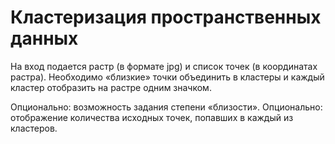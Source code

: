 # Кластеризация пространственных данных
На вход подается растр (в формате jpg) и список точек (в координатах растра). Необходимо «близкие» точки объединить в кластеры и каждый кластер отобразить на растре одним значком.

Опционально: возможность задания степени «близости».
Опционально: отображение количества исходных точек, попавших в каждый из кластеров.


